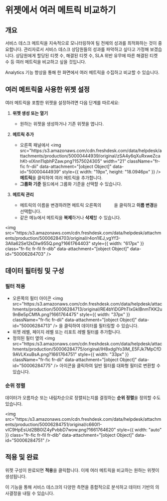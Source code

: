 # 위젯에서 여러 메트릭 비교하기

## 개요

서비스 데스크 메트릭을 지속적으로 모니터링하여 팀 전체의 성과를 최적화하는 것이 중요합니다. 관리자로서 서비스 데스크 상담원들의 성과를 파악하고 싶다고 가정해 보겠습니다. 상담원에게 할당된 티켓 수, 해결된 티켓 수, SLA 위반 유무에 따른 해결된 티켓 수 등 여러 메트릭을 비교하고 싶을 것입니다.

Analytics 기능 향상을 통해 한 화면에서 여러 메트릭을 수집하고 비교할 수 있습니다.

## 여러 메트릭을 사용한 위젯 설정

여러 메트릭을 포함한 위젯을 설정하려면 다음 단계를 따르세요:

1. **위젯 생성 또는 열기**
   - 원하는 위젯을 생성하거나 기존 위젯을 엽니다.

2. **메트릭 추가**
   - 오른쪽 패널에서 <img src="https:/s3.amazonaws.com/cdn.freshdesk.com/data/helpdesk/attachments/production/50000444939/original/zSA4y6qXuRxweZcahKt-xIXnn11qbhPZaw.png?1575024305" width="21" className="fr-fic fr-dii" data-attachment="[object Object]" data-id="50000444939" style={{ width: "19px", height: "18.0946px" }}  /> **메트릭**을 클릭하여 여러 메트릭을 추가합니다.
   - **그룹화 기준** 필드에서 그룹화 기준을 선택할 수 있습니다.

3. **메트릭 관리**
   - 메트릭의 이름을 변경하려면 메트릭 오른쪽의 <img src="https:/s3.amazonaws.com/cdn.freshdesk.com/data/helpdesk/attachments/production/50000444940/original/hLmPwlDfxM2I0eg5HRBWK96I2VxPwh7wBA.png?1575024305" width="33" height="13" className="fr-fic fr-dii" data-attachment="[object Object]" data-id="50000444940" /> 을 클릭하고 **이름 변경**을 선택합니다.
   - 같은 메뉴에서 메트릭을 **복제**하거나 **삭제**할 수 있습니다.

<img src="https:/s3.amazonaws.com/cdn.freshdesk.com/data/helpdesk/attachments/production/50006284703/original/r4on1lEJ_vgYf3-3AIla62Se12kDIw955Q.png?1661764403" style={{ width: "617px" }} class="fr-fic fr-fil fr-dib" data-attachment="[object Object]" data-id="50006284703" />

## 데이터 필터링 및 구성

### 필터 적용
- 오른쪽의 필터 아이콘 <img src="https:/s3.amazonaws.com/cdn.freshdesk.com/data/helpdesk/attachments/production/50006284713/original/RE4bYiDGPhTIxGkIBnmTKK2u9nBe5pCMfA.png?1661764475" style={{ width: "37px" }} className="fr-fic fr-dii" data-attachment="[object Object]" data-id="50006284713" /> 을 클릭하여 데이터를 필터링할 수 있습니다.
- 위젯 레벨, 페이지 레벨 또는 리포트 레벨 필터를 추가합니다.
- 정의된 필터 옆의 <img src="https:/s3.amazonaws.com/cdn.freshdesk.com/data/helpdesk/attachments/production/50006284775/original/IH8xdgIYo3lM_E5FJk7MpCfD9AVLKxuBsA.png?1661764751" style={{ width: "33px" }} className="fr-fic fr-dii" data-attachment="[object Object]" data-id="50006284775" /> 아이콘을 클릭하여 일반 필터를 대화형 필터로 변환할 수 있습니다.

### 순위 정렬
데이터가 오름차순 또는 내림차순으로 정렬되는지를 결정하는 **순위 정렬**을 정의할 수도 있습니다.

<img src="https:/s3.amazonaws.com/cdn.freshdesk.com/data/helpdesk/attachments/production/50006284751/original/c660l1-vIC9HpEsUd2BB0IZ4yPvbbD7wow.png?1661764620" style={{ width: "auto" }} class="fr-fic fr-fil fr-dib" data-attachment="[object Object]" data-id="50006284751" />

## 적용 및 완료

위젯 구성이 완료되면 **적용**을 클릭합니다. 이제 여러 메트릭을 비교하는 원하는 위젯이 생성됩니다.

이 기능을 통해 서비스 데스크의 다양한 측면을 종합적으로 분석하고 데이터 기반의 의사결정을 내릴 수 있습니다.